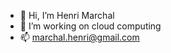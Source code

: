 - 👋 Hi, I’m Henri Marchal
- 🌱 I’m working on cloud computing
- 📫 marchal.henri@gmail.com

<!---
ouechTonton/ouechTonton is a ✨ special ✨ repository because its `README.md` (this file) appears on your GitHub profile.
You can click the Preview link to take a look at your changes.
--->
